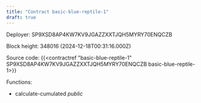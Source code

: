```yaml
---
title: "Contract basic-blue-reptile-1"
draft: true
---
```

Deployer: SP9XSD8AP4KW7KV9JGAZZXXTJQH5MYRY70ENQCZB


 



Block height: 348016 (2024-12-18T00:31:16.000Z)

Source code: {{<contractref "basic-blue-reptile-1" SP9XSD8AP4KW7KV9JGAZZXXTJQH5MYRY70ENQCZB basic-blue-reptile-1>}}

Functions:

* calculate-cumulated _public_

